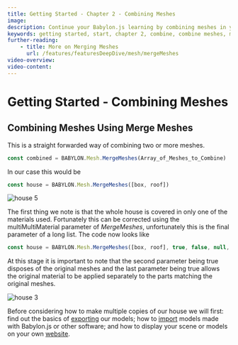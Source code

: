 ```yaml
---
title: Getting Started - Chapter 2 - Combining Meshes
image: 
description: Continue your Babylon.js learning by combining meshes in your scene.
keywords: getting started, start, chapter 2, combine, combine meshes, merge
further-reading:
    - title: More on Merging Meshes
      url: /features/featuresDeepDive/mesh/mergeMeshes
video-overview:
video-content:
---
```


# Getting Started - Combining Meshes

## Combining Meshes Using Merge Meshes
This is a straight forwarded way of combining two or more meshes.

```javascript
const combined = BABYLON.Mesh.MergeMeshes(Array_of_Meshes_to_Combine)
```
In our case this would be
```javascript
const house = BABYLON.Mesh.MergeMeshes([box, roof])
```
<Playground id="#KBS9I5#75" title="Combining Meshes In Your Scene" description="A playground demonstrating how to combine meshes inside of your scene." image="/img/playgroundsAndNMEs/gettingStartedCombineMeshes.jpg"/>

![house 5](/img/getstarted/house5.png)

The first thing we note is that the whole house is covered in only one of the materials used. Fortunately this can be corrected using the multiMultiMaterial parameter of *MergeMeshes*, unfortunately this is the final parameter of a long list. The code now looks like
```javascript
const house = BABYLON.Mesh.MergeMeshes([box, roof], true, false, null, false, true);
```
At this stage it is important to note that the second parameter being true disposes of the original meshes and the last parameter being true allows the original material to be applied separately to the parts matching the original meshes.

<Playground id="#KBS9I5#76" title="Combining Meshes And Preserving Material Assignments" description="A playground demonstrating how to combine meshes while preserving material assignments." image="/img/playgroundsAndNMEs/gettingStartedCombineMeshes2.jpg"/>

![house 3](/img/getstarted/house3.png)

Before considering how to make multiple copies of our house we will first: find out the basics of [exporting](/features/featuresDeepDive/Exporters/glTFExporter) our models; how to [import](/features/featuresDeepDive/importers/glTF) models made with Babylon.js or other software; and how to display your scene or models on your own [website](../chap2/app2).